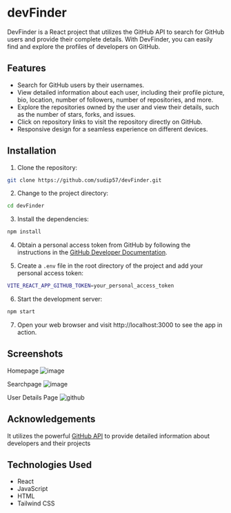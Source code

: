 # devFinder

DevFinder is a React project that utilizes the GitHub API to search for GitHub users and provide their complete details. With DevFinder, you can easily find and explore the profiles of developers on GitHub.

## Features

- Search for GitHub users by their usernames.
- View detailed information about each user, including their profile picture, bio, location, number of followers, number of repositories, and more.
- Explore the repositories owned by the user and view their details, such as the number of stars, forks, and issues.
- Click on repository links to visit the repository directly on GitHub.
- Responsive design for a seamless experience on different devices.


## Installation

1. Clone the repository:
```bash
git clone https://github.com/sudip57/devFinder.git
```
2. Change to the project directory:
```bash
cd devFinder
```
3. Install the dependencies:
```bash
npm install
```
4. Obtain a personal access token from GitHub by following the instructions in the [GitHub Developer Documentation](https://docs.github.com/en/authentication/keeping-your-account-and-data-secure/managing-your-personal-access-tokens). 

5. Create a ```.env``` file in the root directory of the project and add your personal access token:
```bash
VITE_REACT_APP_GITHUB_TOKEN=your_personal_access_token
```
6. Start the development server:
```bash
npm start
```
7. Open your web browser and visit http://localhost:3000 to see the app in action.


## Screenshots
Homepage
![image](https://github.com/sudip57/To-Do-List/assets/79646606/327f5fb5-78ca-4207-b0ab-d34098c83812)

Searchpage
![image](https://github.com/sudip57/To-Do-List/assets/79646606/0f0b0a71-628c-4c0f-8188-95a362278e3c)

User Details Page
![github](https://github.com/sudip57/To-Do-List/assets/79646606/2f694471-c37b-436e-9e6e-7728599cfe74)


## Acknowledgements
It utilizes the powerful [GitHub API](https://api.github.com) to provide detailed information about developers and their projects



## Technologies Used

- React
- JavaScript
- HTML
- Tailwind CSS

